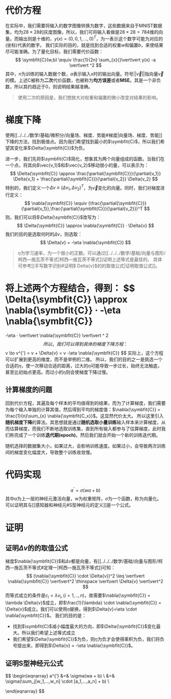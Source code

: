 # 代价方程
在实际中，我们需要将输入的数字图像转换为数字，这些数据来自于MNIST数据集，均为$28 \times 28$的灰度图像，所以，我们可将输入看做是$28 \times 28 = 784$维的向量。而输出则是十维的，$y(x) = (0,0,1,...,0)^{T}$，为一表示这个数字可能为对应的(坐标)代表的数字。
我们实际的目的，就是找到合适的权重$w$和偏置$b$，来使结果尽可能准确。为了量化目标，我们需要代价函数：
$$
\symbfit{C}(w,b) 
\equiv 
\frac{1}{2n} \sum_{x}{}\vert\vert y(x) -a \vert\vert ^2
$$
其中，$n$为训练的输入数据个数，$a$表示输入x时的输出向量。符号$\vert\vert \vec{v} \vert\vert$指向量$\vec{v}$的模。上述C被称为**二次**代价函数，也被称为**均方误差**或者**MSE**。其是一个非负数，所以其约趋近于0，则说明结果越准确。
> 使用二次的原因是，我们想放大对权重和偏置的微小改变对结果的影响。

# 梯度下降
使用[[../../../数学/基础/微积分/向量场、梯度、势能#梯度|向量场、梯度、势能]]下降的方法，找到极值点。因为我们希望找到最小的$\symbfit{C}$，所以我们希望其变化率$\Delta{\symbfit{C}}$为负。

进一步，我们先将$\symbfit{C}$简化，想象其为两个向量组成的函数。当我们在一个点，将其向$\vec{v_1}$和$\vec{v_2}$移动很小的量，可以表示为：
$$
\Delta{\symbfit{C}} 
\approx 
\frac{\partial{\symbfit{C}}}{\partial{v_1}} \Delta{v_1}
+
\frac{\partial{\symbfit{C}}}{\partial{v_2}} \Delta{v_2}
$$
特别的，我们定义一个$\Delta{v} \equiv (\Delta{v_1}, \Delta{v_2})^T$，为$\vec{v}$变化的向量。同时，我们对梯度进行定义：
$$
\nabla{\symbfit{C}} \equiv
(\frac{\partial{\symbfit{C}}}{\partial{v_1}},\frac{\partial{\symbfit{C}}}{\partial{v_2}})^T
$$
则，我们可以将$\Delta{\symbfit{C}}$改写为：
$$
\Delta{\symbfit{C}} 
\approx
\nabla{\symbfit{C}} · \Delta{v}
$$
我们的目的是选取何时的$\Delta{v}$，则选取：
$$
\Delta{v} = -\eta \nabla{\symbfit{C}}
$$
> $\eta$为学习速率，为一个很小的正数。可以通过[[../../../数学/基础/向量与图形/柯西—施瓦茨不等式|柯西—施瓦茨不等式]]证明上述等式是最佳的。
> 具体可参考[[手写数字识别#证明$ Delta{v}$的的取值公式|证明取值公式]]。

将上述两个方程结合，得到：
$$
\Delta{\symbfit{C}} 
\approx
\nabla{\symbfit{C}} · -\eta \nabla{\symbfit{C}}
=
-\eta · \vert\vert \nabla{\symbfit{C}} \vert\vert ^ 2
$$
所以，我们可以得到具体的梯度下降方程：
$$
v \to v^{'} = v + \Delta{v} = v -\eta \nabla{\symbfit{C}}
$$
实际上，这个方程可以扩展到更高的维度，而不是举例的二维。
所以，我们的目的之一是挑选一个合适的$\eta$，使一次移动合适的距离，过大的$\eta$可能导致一步过长，始终无法触底，甚至比初始点更高。而过小的$\eta$则会使梯度下降过慢。

## 计算梯度的问题
回到代价方程，其遍及每个样本的平均值得到的结果，而为了计算梯度，我们需要为每个输入单独的计算其值，然后得到平均的梯度值：$\nabla{\symbfit{C}} = \frac{1}{n}\sum_{x} \nabla{\symbfit{C_x}}$。这显然代价太大。
所以这里引入**随机梯度下降**的算法。其思想就是通过**随机选取小量训练**输入样本来计算梯度，从而估算梯度，而我们不断地选取训练集，直到所有输入都参与了估算梯度，此时我们称完成了一个训练**迭代期(epoch)**。然后我们就会开始一个新的训练迭代期。

随机选择的数据集大小，如果过大，会影响训练速度。如果过小，会导致两次训练间的梯度变化幅度大，导致整个训练收敛慢。

# 代码实现
$$
a^{’} = \sigma(wa + b)
$$
其中$a$为上一层的神经元激活向量，$w$为权重矩阵，$\sigma$为一个函数，称为向量化。可以证明其与[[感知器和神经元#S型神经元的定义]]是一个公式。



# 证明

## 证明$\Delta{v}$的的取值公式
梯度$\nabla{\symbfit{C}}$和$\Delta{v}$都是向量，有[[../../../数学/基础/向量与图形/柯西—施瓦茨不等式#定理一|柯西—施瓦茨不等式]]可知：
$$
(\nabla{\symbfit{C}} \cdot \Delta{v})^2
\leq
\vert\vert \nabla{\symbfit{C}} \vert\vert^2
\thinspace
\vert\vert \Delta{v} \vert\vert^2
$$
而等式成立的条件是$c_i = \lambda{v_i}, (i = 1,..,n)$，故需要$\nabla{\symbfit{C}} = \lambda \Delta{v}$成立，即$\frac{1}{\lambda} \cdot \nabla{\symbfit{C}} = \Delta{v}$成立。我们可以使用$\eta$替换，得到$\Delta{v}=\eta \cdot \nabla{\symbfit{C}}$。
我们的目的是：
- 找到$\symbfit{C}$减小幅度最大的方向，即$\Delta{\symbfit{C}}$变化最大。所以我们希望上述等式成立
- 我们希望$\Delta{\symbfit{C}}$为负，则$\eta$为负才会使得乘积为负，我们将负号提出来，即得到$\Delta{v} = -\eta \nabla{\symbfit{C}}$。

## 证明S型神经元公式
$$
\begin{eqnarray}
a^{’} &=& \sigma(wa + b) \\
&=& \sigma(\sum_j[w_1,...,w_n] \cdot [a_1,...,a_n] + b) \\

\end{eqnarray}
$$